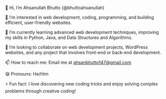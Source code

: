 👋 Hi, I’m Ahsanullah Bhutto (@bhuttoahsanullah)

👀 I’m interested in web development, coding, programming, and building efficient, user-friendly websites.

🌱 I’m currently learning advanced web development techniques, improving my skills in Python, Java, and Data Structures and Algorithms.

💞️ I’m looking to collaborate on web development projects, WordPress websites, and any project that involves front-end or back-end development.

📫 How to reach me: Email me at ahsanbhutto147@gmail.com

😄 Pronouns: He/Him

⚡ Fun fact: I love discovering new coding tricks and enjoy solving complex problems through creative coding!

